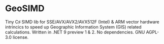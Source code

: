 # GeoSIMD

Tiny C♯ SIMD lib for SSE/AVX/AVX2/AVX512F (Intel) & ARM vector hardware intrincics to speed up Geographic Information System (GIS) related calculations. Written in .NET 9 preview 1 & 2. No dependencies. GNU AGPL-3.0 license.
